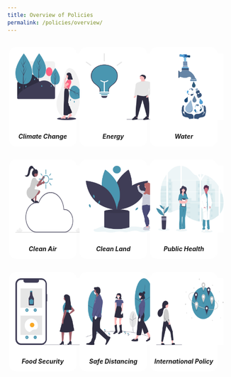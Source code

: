 ```yaml
---
title: Overview of Policies
permalink: /policies/overview/
---
```


<style>
/*--------------------------------------------------------------
DAVID: START OF policies PAGE CARDS FLEXBOX LAYOUT AND STYLES
--------------------------------------------------------------*/

/* refrain from using pure img selector as it changes the MSE logo size */
#policies-container > section > div > a > img {
	display: block;
	border: 0;
	width: 100%;
    height: 150px;
    padding: 1em;
    border-radius: 15px 15px 0px 0px;
}

.card {
    flex: 1 0 500px;
    box-sizing: border-box;
    margin: 1rem .25em;
	background: white;
    margin-bottom: 1em;
    /* border: 0.13em solid rgba(0,0,0,.2); */
    border-radius: 15px;
    /* box-shadow: 2px 2px 6px 0px  rgba(0,0,0,0.3); */
}

.card a {
  color: inherit;
  text-decoration: none; /* no underline */
}

.card-content h6 {
	padding: .5em;
	margin-top: 0.5em;
	margin-bottom: .5em;
    font-weight: bold;
    color: inherit;
    text-decoration: none;
}

.card:hover {
    transition: all 0.0s ease-out;
    box-shadow: 0px 4px 8px rgba(38, 38, 38, 0.2);
    /* top: -4px; */
    border: 2px solid #cccccc;
    background-color: white;
    margin-top: 0.5em;
	margin-bottom: .5em;
  }

.card a:hover {
  color: black;
  text-decoration: none; /* no underline */
}

/* Flexbox stuff */

.cards {
    display: flex;
    flex-wrap: wrap;
    margin: 0 auto;
    /* padding: 0 1em; */
    text-align: center;
 }

@media screen and (min-width: 40em) {
    .card {
       max-width: calc(50% -  1em);
    }
}

@media screen and (min-width: 60em) {
    .card {
        max-width: calc(33% - 1em);
    }
}

@media screen and (min-width: 52em) {
    .img {
        max-width: 52em;
    }
}

@media screen and (max-width : 480px) {
	.card { 
        max-width: 100%; }
}

/*--------------------------------------------------------------
DAVID: END OF policies PAGE CARDS FLEXBOX LAYOUT AND STYLES
--------------------------------------------------------------*/
</style>



<main id="policies-container">
<section class="cards">
    <div class="card">
        <a href="/policies/climate-change">
                <img src="/images/climate-change.svg">
            <div class="card-content">
                <h6>Climate Change</h6>
            </div><!-- .card-content -->
        </a>
    </div><!-- .card -->
        <div class="card">
        <a href="/policies/energy">
                <img src="/images/energy.svg">
            <div class="card-content">
                <h6>Energy</h6>
            </div><!-- .card-content -->
        </a>
    </div><!-- .card -->
    <div class="card">
        <a href="/policies/water">
                <img src="/images/water-tap-v4.svg">
            <div class="card-content">
                <h6>Water</h6>
            </div><!-- .card-content -->
        </a>
    </div><!-- .card -->
    <div class="card">
        <a href="/policies/clean-air">
                <img src="/images/clean-air.svg">
            <div class="card-content">
                <h6>Clean Air</h6>
            </div><!-- .card-content -->
        </a>
    </div><!-- .card -->
    <div class="card">
        <a href="/policies/clean-land">
                <img src="/images/clean-land.svg">
            <div class="card-content">
                <h6>Clean Land</h6>
            </div><!-- .card-content -->
        </a>
    </div><!-- .card -->
    <div class="card">
        <a href="/policies/public-health">
                <img src="/images/public-health.svg">
            <div class="card-content">
                <h6>Public Health</h6>
            </div><!-- .card-content -->
        </a>
    </div><!-- .card -->
    <div class="card">
        <a href="/policies/food/">
                <img src="/images/food-security.svg">
            <div class="card-content">
                <h6>Food Security</h6>
            </div><!-- .card-content -->
        </a>
    </div><!-- .card -->
    <!--
<div class="card">
        <a href="/research-and-innovation/">
                <img src="/images/research-innovation.svg">
            <div class="card-content">
                <h6>Research & Innovation</h6>
            </div><!-- .card-content -->
       <!-- .card -->
    <div class="card">
    <a href="/policies/safe-distancing">
            <img src="/images/safe-distancing.svg">
        <div class="card-content">
            <h6>Safe Distancing</h6>
        </div><!-- .card-content -->
        </a>
    </div><!-- .card -->
    <div class="card">
    <a href="/policies/international-policy">
            <img src="/images/international-policy.svg">
        <div class="card-content">
            <h6>International Policy</h6>
        </div><!-- .card-content -->
        </a>
    </div><!-- .card -->

</section><!-- .cards -->



</main>
